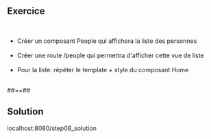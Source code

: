 <!-- .slide: class="sfeir-bg-pink exercice" -->
## Exercice
<br>
<ul>
    <li>Créer un composant People qui affichera la liste des personnes</li><br>
    <li>Créer une route /people qui permettra d'afficher cette vue de liste</li><br>
    <li>Pour la liste: répéter le template + style du composant Home</li><br>
</ul>

##==##

<!-- .slide: class="sfeir-bg-blue exercice" -->
## Solution
<span class="full-center">localhost:8080/step08_solution</span>